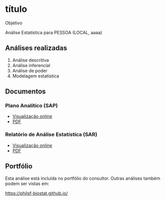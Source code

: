<!-- Instruções -->

<!-- - substituir yyyy-NNN-XX -->
<!-- - v01: substituir mmm01/mmm02 pela milestone -->
<!-- - v02: substituir ppp01/ppp02 pelo projeto -->
<!-- - Remover esse bloco -->

# título

Objetivo

Análise Estatística para PESSOA (LOCAL, aaaa)

## Análises realizadas

1. Análise descritiva
1. Análise inferencial
1. Análise de poder
1. Modelagem estatística

## Documentos

### Plano Analítico (SAP)

<!-- - [Visualização online][sapviz-v02] -->
<!-- - [Download][sappdf-v02] -->

- [Visualização online][sapviz-v01]
- [PDF][sappdf-v01]

### Relatório de Análise Estatística (SAR)

<!-- - [Visualização online][reportviz-v02] -->
<!-- - [Download][pdf-v02] -->

- [Visualização online][reportviz-v01]
- [PDF][pdf-v01]

## Portfólio

Esta análise está incluída no portfólio do consultor.
Outras análises também podem ser vistas em:

https://philsf-biostat.github.io/

<!-- --- -->

[sapviz-v01]: report/SAP-2021-014-FP-v01.md
[sapviz-v02]: report/SAP-2021-014-FP-v02.md
[sappdf-v01]: https://docs.google.com/viewer?url=https://github.com/philsf-biostat/SAR-2021-014-FP/raw/main/report/SAP-2021-014-FP-v01.pdf
[sappdf-v02]: https://docs.google.com/viewer?url=https://github.com/philsf-biostat/SAR-2021-014-FP/raw/main/report/SAP-2021-014-FP-v02.pdf

[reportviz-v01]: report/SAR-2021-014-FP-v01.md
[reportviz-v02]: report/SAR-2021-014-FP-v02.md
[pdf-v01]: https://docs.google.com/viewer?url=https://github.com/philsf-biostat/SAR-2021-014-FP/raw/main/report/SAR-2021-014-FP-v01.pdf
[pdf-v02]: https://docs.google.com/viewer?url=https://github.com/philsf-biostat/SAR-2021-014-FP/raw/main/report/SAR-2021-014-FP-v02.pdf
[docx-v01]: https://docs.google.com/viewer?url=https://github.com/philsf-biostat/SAR-2021-014-FP/raw/main/report/SAR-2021-014-FP-v01.docx
[docx-v02]: https://docs.google.com/viewer?url=https://github.com/philsf-biostat/SAR-2021-014-FP/raw/main/report/SAR-2021-014-FP-v02.docx

[releases]: https://github.com/philsf-biostat/SAR-2021-014-FP/releases/
[milestone-v01]: https://github.com/philsf-biostat/SAR-2021-014-FP/milestone/mmm01
[v01-project]: https://github.com/philsf-biostat/SAR-2021-014-FP/projects/ppp01
[milestone-v02]: https://github.com/philsf-biostat/SAR-2021-014-FP/milestone/mmm02
[v02-project]: https://github.com/philsf-biostat/SAR-2021-014-FP/projects/ppp02
